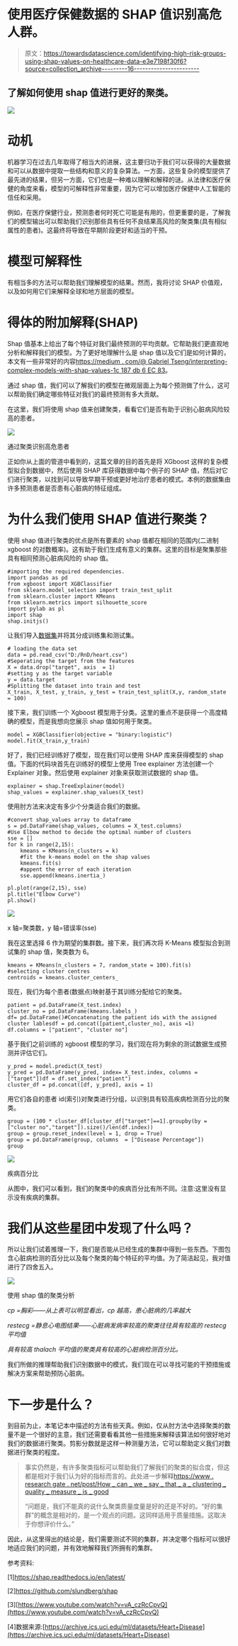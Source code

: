 # 使用医疗保健数据的 SHAP 值识别高危人群。

> 原文：<https://towardsdatascience.com/identifying-high-risk-groups-using-shap-values-on-healthcare-data-e3e7198f30f6?source=collection_archive---------16----------------------->

## **了解如何使用 shap 值进行更好的聚类。**

![](img/b14c53ab8d01c16619f4bf0b681b627c.png)

# 动机

机器学习在过去几年取得了相当大的进展，这主要归功于我们可以获得的大量数据和可以从数据中提取一些结构和意义的复杂算法。一方面，这些复杂的模型提供了最先进的结果，但另一方面，它们也是一种难以理解和解释的谜。从法律和医疗保健的角度来看，模型的可解释性非常重要，因为它可以增加医疗保健中人工智能的信任和采用。

例如，在医疗保健行业，预测患者何时死亡可能是有用的，但更重要的是，了解我们的模型输出可以帮助我们识别那些具有任何不良结果高风险的聚类集(具有相似属性的患者)。这最终将导致在早期阶段更好和适当的干预。

# 模型可解释性

有相当多的方法可以帮助我们理解模型的结果。然而，我将讨论 SHAP 价值观，以及如何用它们来解释全球和地方层面的模型。

# 得体的附加解释(SHAP)

Shap 值基本上给出了每个特征对我们最终预测的平均贡献。它帮助我们更直观地分析和解释我们的模型。为了更好地理解什么是 shap 值以及它们是如何计算的，本文有一些非常好的内容[https://medium . com/@ Gabriel Tseng/interpreting-complex-models-with-shap-values-1c 187 db 6 EC 83](https://medium.com/@gabrieltseng/interpreting-complex-models-with-shap-values-1c187db6ec83)。

通过 shap 值，我们可以了解我们的模型在微观层面上为每个预测做了什么，这可以帮助我们确定哪些特征对我们的最终预测有多大贡献。

在这里，我们将使用 shap 值来创建聚类，看看它们是否有助于识别心脏病风险较高的患者。

![](img/c739955d1bf747a1a2e3a9893982a807.png)

通过聚类识别高危患者

正如你从上面的管道中看到的，这篇文章的目的首先是将 XGboost 这样的复杂模型拟合到数据中，然后使用 SHAP 库获得数据中每个例子的 SHAP 值，然后对它们进行聚类，以找到可以导致早期干预或更好地治疗患者的模式。本例的数据集由许多预测患者是否患有心脏病的特征组成。

# 为什么我们使用 SHAP 值进行聚类？

使用 shap 值进行聚类的优点是所有要素的 shap 值都在相同的范围内(二进制 xgboost 的对数概率)。这有助于我们生成有意义的集群。这里的目标是聚集那些具有相同预测心脏病风险的 shap 值。

```
#importing the required dependencies.
import pandas as pd
from xgboost import XGBClassifier
from sklearn.model_selection import train_test_split
from sklearn.cluster import KMeans
from sklearn.metrics import silhouette_score
import pylab as pl
import shap
shap.initjs()
```

让我们导入[数据集](https://archive.ics.uci.edu/ml/datasets/Heart+Disease)并将其分成训练集和测试集。

```
# loading the data set
data = pd.read_csv("D:/RnD/heart.csv")
#Seperating the target from the features
X = data.drop("target", axis  = 1)
#setting y as the target variable
y = data.target
#Splitting the dataset into train and test
X_train, X_test, y_train, y_test = train_test_split(X,y, random_state = 100)
```

接下来，我们训练一个 Xgboost 模型用于分类。这里的重点不是获得一个高度精确的模型，而是我想向您展示 shap 值如何用于聚类。

```
model = XGBClassifier(objective = "binary:logistic")
model.fit(X_train,y_train)
```

好了，我们已经训练好了模型，现在我们可以使用 SHAP 库来获得模型的 shap 值。下面的代码块首先在训练好的模型上使用 Tree explainer 方法创建一个 Explainer 对象。然后使用 explainer 对象来获取测试数据的 shap 值。

```
explainer = shap.TreeExplainer(model)
shap_values = explainer.shap_values(X_test)
```

使用肘方法来决定有多少个分类适合我们的数据。

```
#convert shap_values array to dataframe
s = pd.DataFrame(shap_values, columns = X_test.columns)
#Use Elbow method to decide the optimal number of clusters
sse = []
for k in range(2,15):
    kmeans = KMeans(n_clusters = k)
    #fit the k-means model on the shap values
    kmeans.fit(s)
    #appent the error of each iteration
    sse.append(kmeans.inertia_)

pl.plot(range(2,15), sse)
pl.title("Elbow Curve")
pl.show()
```

![](img/08557b24fcd700aab1cf6d1299a9fdec.png)

x 轴=聚类数，y 轴=错误率(sse)

我在这里选择 6 作为期望的集群数。接下来，我们再次将 K-Means 模型拟合到测试集的 shap 值，聚类数为 6。

```
kmeans = KMeans(n_clusters = 7, random_state = 100).fit(s)
#selecting cluster centres
centroids = kmeans.cluster_centers_
```

现在，我们为每个患者(数据点)映射基于其训练分配给它的聚类。

```
patient = pd.DataFrame(X_test.index)
cluster_no = pd.DataFrame(kmeans.labels_)
df= pd.DataFrame()#Concatenating the patient ids with the assigned cluster lablesdf = pd.concat([patient,cluster_no], axis =1)
df.columns = ["patient", "cluster no"]
```

基于我们之前训练的 xgboost 模型的学习，我们现在将为剩余的测试数据生成预测并评估它们。

```
y_pred = model.predict(X_test)
y_pred = pd.DataFrame(y_pred, index= X_test.index, columns = ["target"])df = df.set_index("patient")
cluster_df = pd.concat([df, y_pred], axis = 1)
```

用它们各自的患者 id(索引)对聚类进行分组，以识别具有较高疾病检测百分比的聚类。

```
group = (100 * cluster_df[cluster_df["target"]==1].groupby(by = ["cluster no","target"]).size()/len(df.index))
group = group.reset_index(level = 1, drop = True)
group = pd.DataFrame(group, columns  = ["Disease Percentage"])
group
```

![](img/cef638ae94ee7ebdeefa1e1754d74cc8.png)

疾病百分比

从图中，我们可以看到，我们的聚类中的疾病百分比有所不同。注意:这里没有显示没有疾病的集群。

# 我们从这些星团中发现了什么吗？

所以让我们试着推理一下，我们是否能从已经生成的集群中得到一些东西。下图包含心脏病检测的百分比以及每个聚类的每个特征的平均值。为了简洁起见，我对值进行了四舍五入。

![](img/0f104b34fd28fda9e8826cbede22ea6b.png)

使用 shap 值的聚类分析

*cp =胸彩——从上表可以明显看出，cp 越高，患心脏病的几率越大*

*restecg =静息心电图结果——心脏病发病率较高的聚类往往具有较高的 restecg 平均值*

*具有较高 thalach 平均值的聚类具有较高的心脏病检测百分比。*

我们所做的推理帮助我们识别数据中的模式，我们现在可以寻找可能的干预措施或解决方案来帮助预防心脏病。

# 下一步是什么？

到目前为止，本笔记本中描述的方法有些天真。例如，仅从肘方法中选择聚类的数量不是一个很好的主意，我们还需要看看其他一些措施来解释该算法如何很好地对我们的数据进行聚类。剪影分数就是这样一种测量方法，它可以帮助定义我们对数据进行聚类的程度。

> 事实仍然是，有许多聚类指标可以帮助我们了解我们的聚类的拟合度，但这都是相对于我们认为好的指标而言的。此处进一步解释[https://www . research gate . net/post/How _ can _ we _ say _ that _ a _ clustering _ quality _ measure _ is _ good](https://www.researchgate.net/post/How_can_we_say_that_a_clustering_quality_measure_is_good)
> 
> “问题是，我们不能真的说什么聚类质量度量是好的还是不好的。“好的集群”的概念是相对的，是一个观点的问题。这同样适用于质量措施。这取决于你想评价什么。”

因此，从这里得出的结论是，我们需要测试不同的集群，并决定哪个指标可以很好地适应我们的问题，并有效地解释我们所拥有的集群。

参考资料:

[1]https://shap.readthedocs.io/en/latest/

[2]https://github.com/slundberg/shap

[3][https://www.youtube.com/watch?v=vA_czRcCpvQ](https://www.youtube.com/watch?v=vA_czRcCpvQ)

[4]数据来源:[https://archive.ics.uci.edu/ml/datasets/Heart+Disease](https://archive.ics.uci.edu/ml/datasets/Heart+Disease)